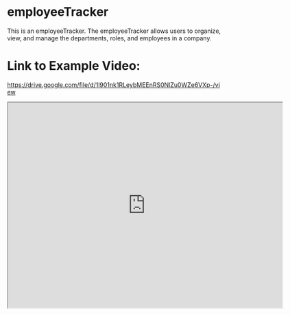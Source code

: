 # employeeTracker
This is an employeeTracker. The employeeTracker allows users to organize, view, and manage the departments, roles, and employees in a company.

# Link to Example Video:

https://drive.google.com/file/d/1l901nk1RLeybMEEnRS0NlZu0WZe6VXp-/view

<iframe src="https://drive.google.com/file/d/1l901nk1RLeybMEEnRS0NlZu0WZe6VXp-/preview" width="640" height="480"></iframe>